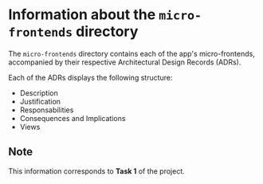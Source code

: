 # Information about the `micro-frontends` directory

The `micro-frontends` directory contains each of the app's micro-frontends, accompanied by their respective Architectural Design Records (ADRs).

Each of the ADRs displays the following structure:
- Description
- Justification
- Responsabilities
- Consequences and Implications
- Views

## Note
This information corresponds to **Task 1** of the project.
